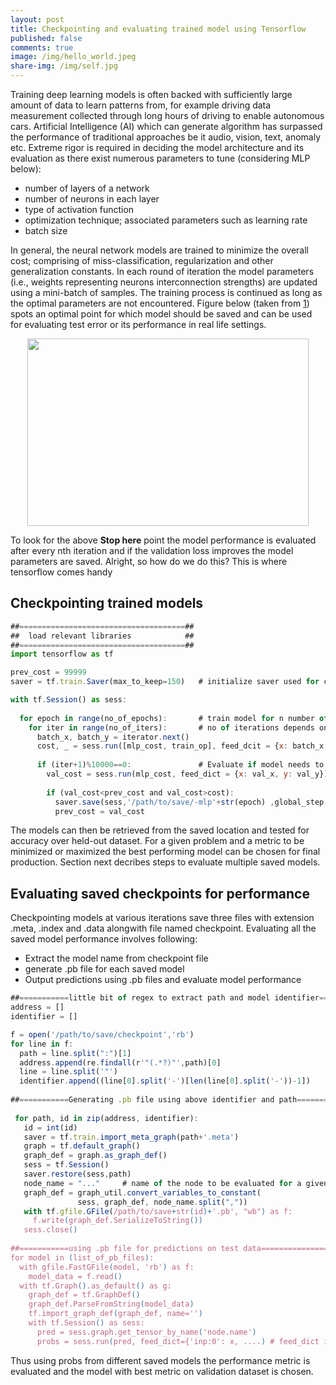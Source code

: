```yaml
---
layout: post
title: Checkpointing and evaluating trained model using Tensorflow 
published: false
comments: true
image: /img/hello_world.jpeg
share-img: /img/self.jpg
---
```


Training deep learning models is often backed with sufficiently large amount of data to learn patterns from, for example driving data measurement collected through long hours of driving to enable autonomous cars. Artificial Intelligence (AI) which can generate algorithm has surpassed the performance of traditional approaches be it audio, vision, text, anomaly etc. Extreme rigor is required in deciding the model architecture and its evaluation as there exist numerous parameters to tune (considering MLP below):
- number of layers of a network
- number of neurons in each layer
- type of activation function
- optimization technique; associated parameters such as learning rate
- batch size

In general, the neural network models are trained to minimize the overall cost; comprising of miss-classification, regularization and other generalization constants. In each round of iteration the model parameters (i.e., weights representing neurons interconnection strengths) are updated using a mini-batch of samples. The training process is continued as long as the optimal parameters are not encountered. Figure below (taken from [1](https://www.jeremyjordan.me/deep-neural-networks-preventing-overfitting/)) spots an optimal point for which model should be saved and can be used for evaluating test error or its performance in real life settings.

<p align="center"> <img src="https://www.jeremyjordan.me/content/images/2017/07/Screen-Shot-2017-07-25-at-3.55.30-PM.png" width="450" height="300" /> </p>

To look for the above **Stop here** point the model performance is evaluated after every nth iteration and if the validation loss improves the model parameters are saved. Alright, so how do we do this?
This is where tensorflow comes handy
## Checkpointing trained models 

```javascript
##=====================================##
##  load relevant libraries            ##
##=====================================##
import tensorflow as tf

prev_cost = 99999
saver = tf.train.Saver(max_to_keep=150)   # initialize saver used for checkpointing trained model parameters

with tf.Session() as sess:
  
  for epoch in range(no_of_epochs):       # train model for n number of epochs
    for iter in range(no_of_iters):       # no of iterations depends on the mini batch and overall data size
      batch_x, batch_y = iterator.next()
      cost, _ = sess.run([mlp_cost, train_op], feed_dcit = {x: batch_x, y: batch_y})
      
      if (iter+1)%10000==0:               # Evaluate if model needs to be saved every 10000 iterations or so
        val_cost = sess.run(mlp_cost, feed_dict = {x: val_x, y: val_y})
        
        if (val_cost<prev_cost and val_cost>cost):
          saver.save(sess,'/path/to/save/-mlp'+str(epoch) ,global_step = iter)  # save model under defined condition
          prev_cost = val_cost
```
The models can then be retrieved from the saved location and tested for accuracy over held-out dataset. For a given problem and a metric to be minimized or maximized the best performing model can be chosen for final production. Section next decribes steps to evaluate multiple saved models.

## Evaluating saved checkpoints for performance
Checkpointing models at various iterations save three files with extension .meta, .index and .data alongwith file named checkpoint. Evaluating all the saved model performance involves following:
- Extract the model name from checkpoint file
- generate .pb file for each saved model
- Output predictions using .pb files and evaluate model performance

```javascript
##===========little bit of regex to extract path and model identifier==============##
address = []
identifier = []

f = open('/path/to/save/checkpoint','rb')
for line in f:
  path = line.split(":")[1]
  address.append(re.findall(r'"(.*?)"',path)[0]
  line = line.split('"')
  identifier.append((line[0].split('-')[len(line[0].split('-'))-1])
  
##===========Generating .pb file using above identifier and path==================##
  
 for path, id in zip(address, identifier):
   id = int(id)
   saver = tf.train.import_meta_graph(path+'.meta')
   graph = tf.default_graph()
   graph_def = graph.as_graph_def()
   sess = tf.Session()
   saver.restore(sess,path)
   node_name = "..."     # name of the node to be evaluated for a given input
   graph_def = graph_util.convert_variables_to_constant(
               sess, graph_def, node_name.split(","))
   with tf.gfile.GFile(/path/to/save+str(id)+'.pb', "wb") as f:
     f.write(graph_def.SerializeToString())
   sess.close()
   
##===========using .pb file for predictions on test data==========================##
for model in (list_of_pb_files):
  with gfile.FastGFile(model, 'rb') as f:
    model_data = f.read()
  with tf.Graph().as_default() as g:
    graph_def = tf.GraphDef()
    graph_def.ParseFromString(model_data)
    tf.import_graph_def(graph_def, name='')
    with tf.Session() as sess:
      pred = sess.graph.get_tensor_by_name('node.name')
      probs = sess.run(pred, feed_dict={'inp:0': x, ....) # feed_dict is given all the input needed to evaluate 'node.name'
```

Thus using probs from different saved models the performance metric is evaluated and the model with best metric on validation dataset is chosen. 


